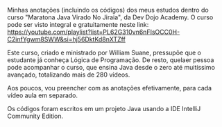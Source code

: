 Minhas anotações (incluindo os códigos) dos meus estudos dentro do curso "Maratona Java Virado No Jiraia", da Dev Dojo Academy.
O curso pode ser visto integral e gratuitamente neste link: https://youtube.com/playlist?list=PL62G310vn6nFIsOCC0H-C2infYgwm8SWW&si=hj56DktKd8nXTZff

Este curso, criado e ministrado por William Suane, pressupõe que o estudante já conheça Lógica de Programação.
De resto, quelaer pessoa pode acompanhar o curso, que ensina Java desde o zero até muitíssimo avançado, totalizando mais de 280 vídeos.

Aos poucos, vou preencher com as anotações efetivamente, para cada vídeo aula em separado.

Os códigos foram escritos em um projeto Java usando a IDE IntelliJ Community Edition.
